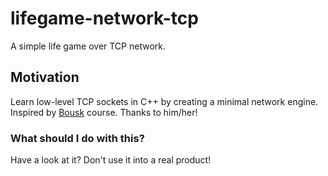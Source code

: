 # lifegame-network-tcp
A simple life game over TCP network.

## Motivation
Learn low-level TCP sockets in C++ by creating a minimal network engine. Inspired by [Bousk](https://bousk.developpez.com/cours/reseau-c++/) course. Thanks to him/her! 

### What should I do with this?
Have a look at it? Don't use it into a real product!
